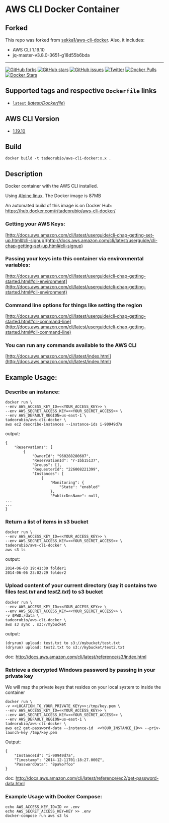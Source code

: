 # AWS CLI Docker Container

## Forked

This repo was forked from [sekka1/aws-cli-docker](https://github.com/sekka1/aws-cli-docker). Also, it includes:

- AWS CLI 1.19.10
- jq-master-v3.8.0-3651-g18d55b6bda

---

[![GitHub forks](https://img.shields.io/github/forks/tadeorubio/aws-cli-docker.svg)](https://github.com/tadeorubio/aws-cli-docker/network)
[![GitHub stars](https://img.shields.io/github/stars/tadeorubio/aws-cli-docker.svg)](https://github.com/tadeorubio/aws-cli-docker/stargazers)
[![GitHub issues](https://img.shields.io/github/issues/tadeorubio/aws-cli-docker.svg)](https://github.com/tadeorubio/aws-cli-docker/issues)
[![Twitter](https://img.shields.io/twitter/url/https/github.com/tadeorubio/aws-cli-docker.svg?style=social)](https://twitter.com/intent/tweet?text=AWS%20CLI%20in%20a%20%40Docker%20container%20%40AWSCLI:&url=https://github.com/tadeorubio/aws-cli-docker)
[![Docker Pulls](https://img.shields.io/docker/pulls/tadeorubio/aws-cli-docker.svg)](https://hub.docker.com/r/tadeorubio/aws-cli-docker/)
[![Docker Stars](https://img.shields.io/docker/stars/tadeorubio/aws-cli-docker.svg)](https://hub.docker.com/r/tadeorubio/aws-cli-docker/)


## Supported tags and respective `Dockerfile` links

- [`latest` (*latest/Dockerfile*)](https://github.com/tadeorubio/aws-cli-docker/tree/master/Dockerfile)

## AWS CLI Version

* [1.19.10](https://github.com/aws/aws-cli/releases/tag/1.19.10)

## Build

```
docker build -t tadeorubio/aws-cli-docker:x.x .
```

## Description

Docker container with the AWS CLI installed.

Using [Alpine linux](https://hub.docker.com/_/alpine/).  The Docker image is 87MB

An automated build of this image is on Docker Hub: https://hub.docker.com/r/tadeorubio/aws-cli-docker/

### Getting your AWS Keys:

[http://docs.aws.amazon.com/cli/latest/userguide/cli-chap-getting-set-up.html#cli-signup](http://docs.aws.amazon.com/cli/latest/userguide/cli-chap-getting-set-up.html#cli-signup)

### Passing your keys into this container via environmental variables:

[http://docs.aws.amazon.com/cli/latest/userguide/cli-chap-getting-started.html#cli-environment](http://docs.aws.amazon.com/cli/latest/userguide/cli-chap-getting-started.html#cli-environment)

### Command line options for things like setting the region

[http://docs.aws.amazon.com/cli/latest/userguide/cli-chap-getting-started.html#cli-command-line](http://docs.aws.amazon.com/cli/latest/userguide/cli-chap-getting-started.html#cli-command-line)

### You can run any commands available to the AWS CLI

[http://docs.aws.amazon.com/cli/latest/index.html](http://docs.aws.amazon.com/cli/latest/index.html)

## Example Usage:

### Describe an instance:

    docker run \
    --env AWS_ACCESS_KEY_ID=<<YOUR_ACCESS_KEY>> \
    --env AWS_SECRET_ACCESS_KEY=<<YOUR_SECRET_ACCESS>> \
    --env AWS_DEFAULT_REGION=us-east-1 \
    tadeorubio/aws-cli-docker \
    aws ec2 describe-instances --instance-ids i-90949d7a

output:

    {
        "Reservations": [
            {
                "OwnerId": "960288280607",
                "ReservationId": "r-1bb15137",
                "Groups": [],
                "RequesterId": "226008221399",
                "Instances": [
                    {
                        "Monitoring": {
                            "State": "enabled"
                        },
                        "PublicDnsName": null,
    ...
    ...
    }

### Return a list of items in s3 bucket

    docker run \
    --env AWS_ACCESS_KEY_ID=<<YOUR_ACCESS_KEY>> \
    --env AWS_SECRET_ACCESS_KEY=<<YOUR_SECRET_ACCESS>> \
    tadeorubio/aws-cli-docker \
    aws s3 ls

output:

    2014-06-03 19:41:30 folder1
    2014-06-06 23:02:29 folder2

### Upload content of your current directory (say it contains two files _test.txt_ and _test2.txt_) to s3 bucket

    docker run \
    --env AWS_ACCESS_KEY_ID=<<YOUR_ACCESS_KEY>> \
    --env AWS_SECRET_ACCESS_KEY=<<YOUR_SECRET_ACCESS>> \
    -v $PWD:/data \
    tadeorubio/aws-cli-docker \
    aws s3 sync . s3://mybucket

output:

    (dryrun) upload: test.txt to s3://mybucket/test.txt
    (dryrun) upload: test2.txt to s3://mybucket/test2.txt

doc: http://docs.aws.amazon.com/cli/latest/reference/s3/index.html

### Retrieve a decrypted Windows password by passing in your private key
We will map the private keys that resides on your local system to inside the container

    docker run \
    -v <<LOCATION_TO_YOUR_PRIVATE_KEYy>>:/tmp/key.pem \
    --env AWS_ACCESS_KEY_ID=<<YOUR_ACCESS_KEY>> \
    --env AWS_SECRET_ACCESS_KEY=<<YOUR_SECRET_ACCESS>> \
    --env AWS_DEFAULT_REGION=us-east-1 \
    tadeorubio/aws-cli-docker \
    aws ec2 get-password-data --instance-id  <<YOUR_INSTANCE_ID>> --priv-launch-key /tmp/key.pem

Output:

    {
        "InstanceId": "i-90949d7a",
        "Timestamp": "2014-12-11T01:18:27.000Z",
        "PasswordData": "8pa%o?foo"
    }

doc: http://docs.aws.amazon.com/cli/latest/reference/ec2/get-password-data.html

### Example Usage with Docker Compose:

    echo AWS_ACCESS_KEY_ID=ID >> .env
    echo AWS_SECRET_ACCESS_KEY=KEY >> .env
    docker-compose run aws s3 ls
